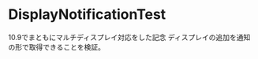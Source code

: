 DisplayNotificationTest
=======================

10.9でまともにマルチディスプレイ対応をした記念
ディスプレイの追加を通知の形で取得できることを検証。
